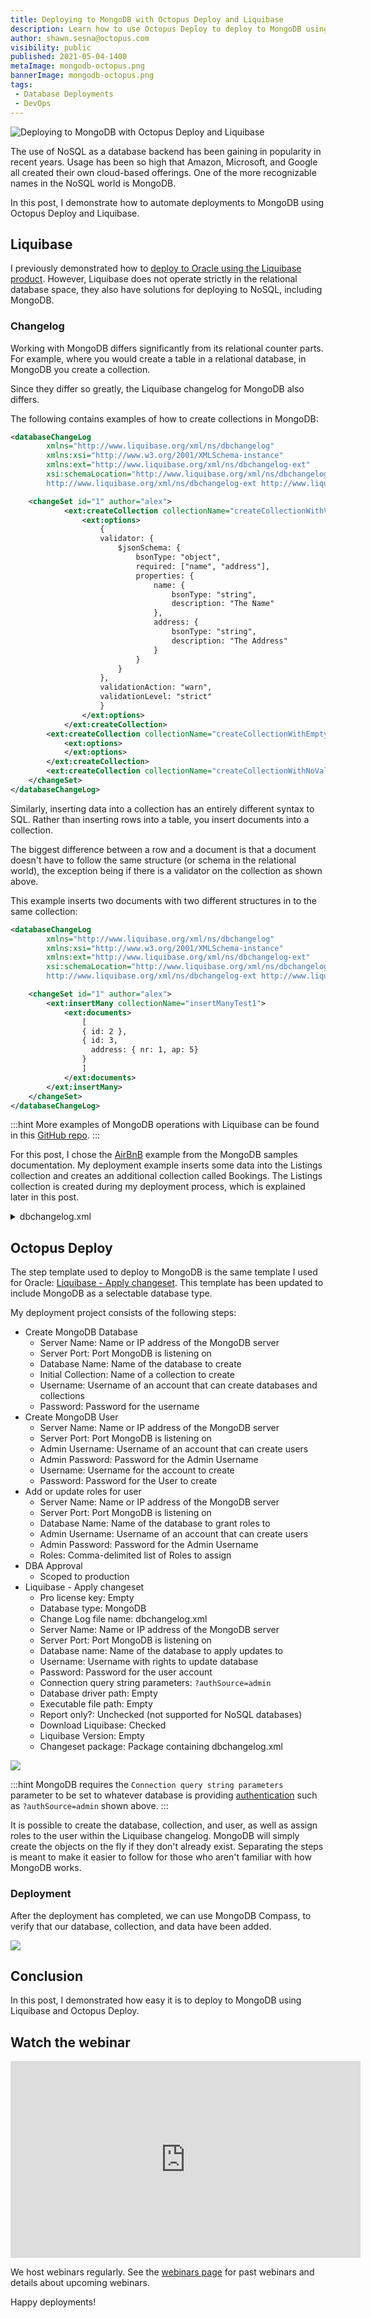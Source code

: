 ```yaml
---
title: Deploying to MongoDB with Octopus Deploy and Liquibase
description: Learn how to use Octopus Deploy to deploy to MongoDB using Liquibase.
author: shawn.sesna@octopus.com
visibility: public
published: 2021-05-04-1400
metaImage: mongodb-octopus.png
bannerImage: mongodb-octopus.png
tags:
 - Database Deployments
 - DevOps
---
```


![Deploying to MongoDB with Octopus Deploy and Liquibase](mongodb-octopus.png)

The use of NoSQL as a database backend has been gaining in popularity in recent years. Usage has been so high that Amazon, Microsoft, and Google all created their own cloud-based offerings.  One of the more recognizable names in the NoSQL world is MongoDB.  

In this post, I demonstrate how to automate deployments to MongoDB using Octopus Deploy and Liquibase.

## Liquibase

I previously demonstrated how to [deploy to Oracle using the Liquibase product](https://octopus.com/blog/octopus-oracle-liquibase).  However, Liquibase does not operate strictly in the relational database space, they also have solutions for deploying to NoSQL, including MongoDB.

### Changelog

Working with MongoDB differs significantly from its relational counter parts.  For example, where you would create a table in a relational database, in MongoDB you create a collection.  

Since they differ so greatly, the Liquibase changelog for MongoDB also differs.  

The following contains examples of how to create collections in MongoDB:

```xml
<databaseChangeLog
        xmlns="http://www.liquibase.org/xml/ns/dbchangelog"
        xmlns:xsi="http://www.w3.org/2001/XMLSchema-instance"
        xmlns:ext="http://www.liquibase.org/xml/ns/dbchangelog-ext"
        xsi:schemaLocation="http://www.liquibase.org/xml/ns/dbchangelog http://www.liquibase.org/xml/ns/dbchangelog/dbchangelog-3.6.xsd
        http://www.liquibase.org/xml/ns/dbchangelog-ext http://www.liquibase.org/xml/ns/dbchangelog/dbchangelog-ext.xsd">

    <changeSet id="1" author="alex">
            <ext:createCollection collectionName="createCollectionWithValidatorAndOptionsTest">
                <ext:options>
                    {
                    validator: {
                        $jsonSchema: {
                            bsonType: "object",
                            required: ["name", "address"],
                            properties: {
                                name: {
                                    bsonType: "string",
                                    description: "The Name"
                                },
                                address: {
                                    bsonType: "string",
                                    description: "The Address"
                                }
                            }
                        }
                    },
                    validationAction: "warn",
                    validationLevel: "strict"
                    }
                </ext:options>
            </ext:createCollection>
        <ext:createCollection collectionName="createCollectionWithEmptyValidatorTest">
            <ext:options>
            </ext:options>
        </ext:createCollection>
        <ext:createCollection collectionName="createCollectionWithNoValidator"/>
    </changeSet>
</databaseChangeLog>
```

Similarly, inserting data into a collection has an entirely different syntax to SQL.  Rather than inserting rows into a table, you insert documents into a collection.  

The biggest difference between a row and a document is that a document doesn't have to follow the same structure (or schema in the relational world), the exception being if there is a validator on the collection as shown above.  

This example inserts two documents with two different structures in to the same collection:

```xml
<databaseChangeLog
        xmlns="http://www.liquibase.org/xml/ns/dbchangelog"
        xmlns:xsi="http://www.w3.org/2001/XMLSchema-instance"
        xmlns:ext="http://www.liquibase.org/xml/ns/dbchangelog-ext"
        xsi:schemaLocation="http://www.liquibase.org/xml/ns/dbchangelog http://www.liquibase.org/xml/ns/dbchangelog/dbchangelog-3.6.xsd
        http://www.liquibase.org/xml/ns/dbchangelog-ext http://www.liquibase.org/xml/ns/dbchangelog/dbchangelog-ext.xsd">

    <changeSet id="1" author="alex">
        <ext:insertMany collectionName="insertManyTest1">
            <ext:documents>
                [
                { id: 2 },
                { id: 3,
                  address: { nr: 1, ap: 5}
                }
                ]
            </ext:documents>
        </ext:insertMany>
    </changeSet>
</databaseChangeLog>
```

:::hint
More examples of MongoDB operations with Liquibase can be found in this [GitHub repo](https://github.com/liquibase/liquibase-mongodb/tree/main/src/test/resources/liquibase/ext).
:::

For this post, I chose the [AirBnB](https://docs.atlas.mongodb.com/sample-data/sample-airbnb) example from the MongoDB samples documentation.  My deployment example inserts some data into the Listings collection and creates an additional collection called Bookings. The Listings collection is created during my deployment process, which is explained later in this post.

<details>
	<summary>dbchangelog.xml</summary>
	

```xml
<?xml version="1.1" encoding="UTF-8" standalone="no"?>
<databaseChangeLog
        xmlns="http://www.liquibase.org/xml/ns/dbchangelog"
        xmlns:xsi="http://www.w3.org/2001/XMLSchema-instance"
        xmlns:ext="http://www.liquibase.org/xml/ns/dbchangelog-ext"
        xsi:schemaLocation="http://www.liquibase.org/xml/ns/dbchangelog http://www.liquibase.org/xml/ns/dbchangelog/dbchangelog-3.6.xsd
        http://www.liquibase.org/xml/ns/dbchangelog-ext http://www.liquibase.org/xml/ns/dbchangelog/dbchangelog-ext.xsd">

    <changeSet id="1" author="Shawn.Sesna">
            <ext:createCollection collectionName="Bookings">
            </ext:createCollection>
    </changeSet>
    <changeSet id="2" author="Shawn.Sesna">
        <ext:insertMany collectionName="Listings">
            <ext:documents>
                [
                    {
                    "_id": "10006546",
                    "listing_url": "https://www.airbnb.com/rooms/10006546",
                    "name": "Ribeira Charming Duplex",
                    "summary": "Fantastic duplex apartment with three bedrooms, located in the historic area of Porto, Ribeira (Cube)...",
                    "interaction": "Cot - 10 € / night Dog - € 7,5 / night",
                    "house_rules": "Make the house your home...",
                    "property_type": "House",
                    "room_type": "Entire home/apt",
                    "bed_type": "Real Bed",
                    "minimum_nights": "2",
                    "maximum_nights": "30",
                    "cancellation_policy": "moderate",
                    "last_scraped": {
                        "$date": {
                        "$numberLong": "1550293200000"
                        }
                    },
                    "calendar_last_scraped": {
                        "$date": {
                        "$numberLong": "1550293200000"
                        }
                    },
                    "first_review": {
                        "$date": {
                        "$numberLong": "1451797200000"
                        }
                    },
                    "last_review": {
                        "$date": {
                        "$numberLong": "1547960400000"
                        }
                    },
                    "accommodates": {
                        "$numberInt": "8"
                    },
                    "bedrooms": {
                        "$numberInt": "3"
                    },
                    "beds": {
                        "$numberInt": "5"
                    },
                    "number_of_reviews": {
                        "$numberInt": "51"
                    },
                    "bathrooms": {
                        "$numberDecimal": "1.0"
                    },
                    "amenities": [
                        "TV",
                        "Cable TV",
                        "Wifi",
                        "Kitchen",
                        "Paid parking off premises",
                        "Smoking allowed",
                        "Pets allowed",
                        "Buzzer/wireless intercom",
                        "Heating",
                        "Family/kid friendly",
                        "Washer",
                        "First aid kit",
                        "Fire extinguisher",
                        "Essentials",
                        "Hangers",
                        "Hair dryer",
                        "Iron",
                        "Pack ’n Play/travel crib",
                        "Room-darkening shades",
                        "Hot water",
                        "Bed linens",
                        "Extra pillows and blankets",
                        "Microwave",
                        "Coffee maker",
                        "Refrigerator",
                        "Dishwasher",
                        "Dishes and silverware",
                        "Cooking basics",
                        "Oven",
                        "Stove",
                        "Cleaning before checkout",
                        "Waterfront"
                    ],
                    "price": {
                        "$numberDecimal": "80.00"
                    },
                    "security_deposit": {
                        "$numberDecimal": "200.00"
                    },
                    "cleaning_fee": {
                        "$numberDecimal": "35.00"
                    },
                    "extra_people": {
                        "$numberDecimal": "15.00"
                    },
                    "guests_included": {
                        "$numberDecimal": "6"
                    },
                    "images": {
                        "thumbnail_url": "",
                        "medium_url": "",
                        "picture_url": "https://a0.muscache.com/im/pictures/e83e702f-ef49-40fb-8fa0-6512d7e26e9b.jpg?aki_policy=large",
                        "xl_picture_url": ""
                    },
                    "host": {
                        "host_id": "51399391",
                        "host_url": "https://www.airbnb.com/users/show/51399391",
                        "host_name": "Ana Gonçalo",
                        "host_location": "Porto, Porto District, Portugal",
                        "host_about": "Gostamos de passear, de viajar, de conhecer pessoas e locais novos, gostamos de desporto e animais! Vivemos na cidade mais linda do mundo!!!",
                        "host_response_time": "within an hour",
                        "host_thumbnail_url": "https://a0.muscache.com/im/pictures/fab79f25-2e10-4f0f-9711-663cb69dc7d8.jpg?aki_policy=profile_small",
                        "host_picture_url": "https://a0.muscache.com/im/pictures/fab79f25-2e10-4f0f-9711-663cb69dc7d8.jpg?aki_policy=profile_x_medium",
                        "host_neighbourhood": "",
                        "host_response_rate": {
                        "$numberInt": "100"
                        },
                        "host_is_superhost": false,
                        "host_has_profile_pic": true,
                        "host_identity_verified": true,
                        "host_listings_count": {
                        "$numberInt": "3"
                        },
                        "host_total_listings_count": {
                        "$numberInt": "3"
                        },
                        "host_verifications": [
                        "email",
                        "phone",
                        "reviews",
                        "jumio",
                        "offline_government_id",
                        "government_id"
                        ]
                    },
                    "address": {
                        "street": "Porto, Porto, Portugal",
                        "suburb": "",
                        "government_area": "Cedofeita, Ildefonso, Sé, Miragaia, Nicolau, Vitória",
                        "market": "Porto",
                        "country": "Portugal",
                        "country_code": "PT",
                        "location": {
                        "type": "Point",
                        "coordinates": [
                            {
                            "$numberDouble": "-8.61308"
                            },
                            {
                            "$numberDouble": "41.1413"
                            }
                        ],
                        "is_location_exact": false
                        }
                    },
                    "availability": {
                        "availability_30": {
                        "$numberInt": "28"
                        },
                        "availability_60": {
                        "$numberInt": "47"
                        },
                        "availability_90": {
                        "$numberInt": "74"
                        },
                        "availability_365": {
                        "$numberInt": "239"
                        }
                    },
                    "review_scores": {
                        "review_scores_accuracy": {
                        "$numberInt": "9"
                        },
                        "review_scores_cleanliness": {
                        "$numberInt": "9"
                        },
                        "review_scores_checkin": {
                        "$numberInt": "10"
                        },
                        "review_scores_communication": {
                        "$numberInt": "10"
                        },
                        "review_scores_location": {
                        "$numberInt": "10"
                        },
                        "review_scores_value": {
                        "$numberInt": "9"
                        },
                        "review_scores_rating": {
                        "$numberInt": "89"
                        }
                    },
                    "reviews": [
                        {
                        "_id": "362865132",
                        "date": {
                            "$date": {
                            "$numberLong": "1545886800000"
                            }
                        },
                        "listing_id": "10006546",
                        "reviewer_id": "208880077",
                        "reviewer_name": "Thomas",
                        "comments": "Very helpful hosts. Cooked traditional..."
                        },
                        {
                        "_id": "364728730",
                        "date": {
                            "$date": {
                            "$numberLong": "1546232400000"
                            }
                        },
                        "listing_id": "10006546",
                        "reviewer_id": "91827533",
                        "reviewer_name": "Mr",
                        "comments": "Ana Goncalo were great on communication..."
                        },
                        {  - Server Name: Name or IP address of the MongoDB server
  - Server Port: Port MongoDB is listening on

                        "_id": "403055315",
                        "date": {
                            "$date": {
                            "$numberLong": "1547960400000"
                            }
                        },
                        "listing_id": "10006546",
                        "reviewer_id": "15138940",
                        "reviewer_name": "Milo",
                        "comments": "The house was extremely well located..."
                        }
                    ]
                    }                
                ]
            </ext:documents>
        </ext:insertMany>
    </changeSet>
</databaseChangeLog>
```
</details>

## Octopus Deploy

The step template used to deploy to MongoDB is the same template I used for  Oracle: [Liquibase - Apply changeset](https://library.octopus.com/step-templates/6a276a58-d082-425f-a77a-ff7b3979ce2e/actiontemplate-liquibase-apply-changeset).  This template has been updated to include MongoDB as a selectable database type.

My deployment project consists of the following steps:

- Create MongoDB Database
  - Server Name: Name or IP address of the MongoDB server
  - Server Port: Port MongoDB is listening on
  - Database Name: Name of the database to create 
  - Initial Collection: Name of a collection to create
  - Username: Username of an account that can create databases and collections
  - Password: Password for the username
- Create MongoDB User
  - Server Name: Name or IP address of the MongoDB server
  - Server Port: Port MongoDB is listening on
  - Admin Username: Username of an account that can create users
  - Admin Password: Password for the Admin Username
  - Username: Username for the account to create
  - Password: Password for the User to create
- Add or update roles for user
  - Server Name: Name or IP address of the MongoDB server
  - Server Port: Port MongoDB is listening on
  - Database Name: Name of the database to grant roles to
  - Admin Username: Username of an account that can create users
  - Admin Password: Password for the Admin Username
  - Roles: Comma-delimited list of Roles to assign
- DBA Approval
  - Scoped to production
- Liquibase - Apply changeset
  - Pro license key: Empty
  - Database type: MongoDB
  - Change Log file name: dbchangelog.xml
  - Server Name: Name or IP address of the MongoDB server
  - Server Port: Port MongoDB is listening on
  - Database name: Name of the database to apply updates to
  - Username: Username with rights to update database
  - Password: Password for the user account
  - Connection query string parameters: `?authSource=admin`
  - Database driver path: Empty
  - Executable file path: Empty
  - Report only?: Unchecked (not supported for NoSQL databases)
  - Download Liquibase: Checked
  - Liquibase Version: Empty
  - Changeset package: Package containing dbchangelog.xml

![](octopus-mongodb-project.png)

:::hint
MongoDB requires the `Connection query string parameters` parameter to be set to whatever database is providing [authentication](https://docs.mongodb.com/manual/reference/connection-string/) such as `?authSource=admin` shown above. 
:::

It is possible to create the database, collection, and user, as well as assign roles to the user within the Liquibase changelog. MongoDB will simply create the objects on the fly if they don't already exist.  Separating the steps is meant to make it easier to follow for those who aren't familiar with how MongoDB works.

### Deployment

After the deployment has completed, we can use MongoDB Compass, to verify that our database, collection, and data have been added.

![](mongodb-compass-database.png)

## Conclusion

In this post, I demonstrated how easy it is to deploy to MongoDB using Liquibase and Octopus Deploy.  

## Watch the webinar

<iframe width="560" height="315" src="https://www.youtube.com/embed/1nrxnF4LxGw" title="YouTube video player" frameborder="0" allow="accelerometer; autoplay; clipboard-write; encrypted-media; gyroscope; picture-in-picture" allowfullscreen></iframe>

We host webinars regularly. See the [webinars page](https://octopus.com/events) for past webinars and details about upcoming webinars. 

Happy deployments!
